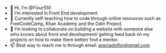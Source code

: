 - 👋 Hi, I’m @Flour510 
- 👀 I’m interested in Front End development.
- 🌱 Currently self-teaching how to code through online resources such as FreeCodeCamp, Khan Academy and the Odin Project. 
- 💞️ I’m looking to collaborate on building a website with someone else who knows about front end development/ getting feed back on my projects on how to make them better/ find a mentor.
- 📫 Best way to reach me is through email: preciadoflor@gmail.com 

<!---
Flour510/Flour510 is a ✨ special ✨ repository because its `README.md` (this file) appears on your GitHub profile.
You can click the Preview link to take a look at your changes.
--->
